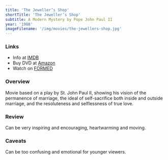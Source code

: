 ```yaml
---
title: 'The Jeweller’s Shop'
shortTitle: 'The Jeweller’s Shop'
subtitle: A Modern Mystery by Pope John Paul II
year: '1988'
imageFilename: '/img/movies/the-jewellers-shop.jpg'
---
```


### Links

* Info at [IMDB](https://www.imdb.com/title/tt0094787/)
* Buy DVD at [Amazon](https://www.amazon.com/Jewellers-Shop-Burt-Lancaster/dp/B000MTEKG4)
* Watch on [FORMED](https://watch.formed.org/the-jeweller-s-shop-a-modern-mystery-by-pope-john-paul-ii)

### Overview

Movie based on a play by St. John Paul II, showing his vision of the permanence of marriage, the ideal of self-sacrifice both inside and outside marriage, and the resoluteness and selflessness of true love.

### Review

Can be very inspiring and encouraging, heartwarming and moving.

### Caveats

Can be too confusing and emotional for younger viewers.

